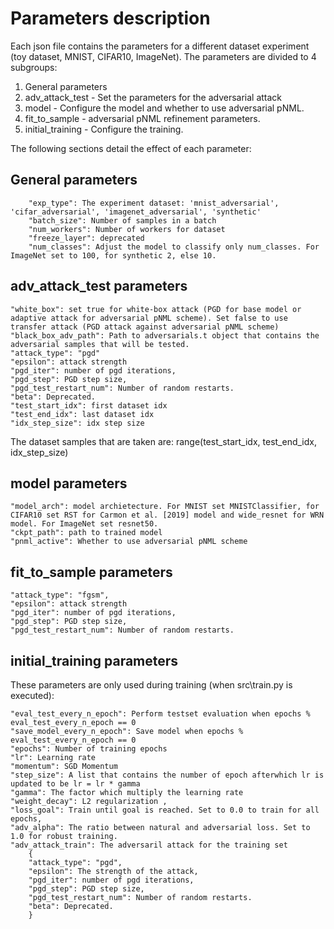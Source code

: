 # Parameters description
Each json file contains the parameters for a different dataset experiment (toy dataset, MNIST, CIFAR10, ImageNet).
The parameters are divided to 4 subgroups:
1. General parameters
2. adv_attack_test - Set the parameters for the adversarial attack 
3. model - Configure the model and whether to use adversarial pNML.
4. fit_to_sample - adversarial pNML refinement parameters.
5. initial_training - Configure the training.


The following sections detail the effect of each parameter:
## General parameters
```
    "exp_type": The experiment dataset: 'mnist_adversarial', 'cifar_adversarial', 'imagenet_adversarial', 'synthetic'
    "batch_size": Number of samples in a batch
    "num_workers": Number of workers for dataset
    "freeze_layer": deprecated
    "num_classes": Adjust the model to classify only num_classes. For ImageNet set to 100, for synthetic 2, else 10.
```
## adv_attack_test parameters
```
"white_box": set true for white-box attack (PGD for base model or adaptive attack for adversarial pNML scheme). Set false to use transfer attack (PGD attack against adversarial pNML scheme)
"black_box_adv_path": Path to adversarials.t object that contains the adversarial samples that will be tested.
"attack_type": "pgd"
"epsilon": attack strength
"pgd_iter": number of pgd iterations,
"pgd_step": PGD step size,
"pgd_test_restart_num": Number of random restarts.
"beta": Deprecated.
"test_start_idx": first dataset idx
"test_end_idx": last dataset idx
"idx_step_size": idx step size
```
The dataset samples that are taken are: range(test_start_idx, test_end_idx, idx_step_size)

## model parameters
```
"model_arch": model archietecture. For MNIST set MNISTClassifier, for CIFAR10 set RST for Carmon et al. [2019] model and wide_resnet for WRN model. For ImageNet set resnet50.
"ckpt_path": path to trained model
"pnml_active": Whether to use adversarial pNML scheme
```

## fit_to_sample parameters
```
"attack_type": "fgsm",
"epsilon": attack strength
"pgd_iter": number of pgd iterations,
"pgd_step": PGD step size,
"pgd_test_restart_num": Number of random restarts.
```

## initial_training parameters
These parameters are only used during training (when src\train.py is executed):
```
"eval_test_every_n_epoch": Perform testset evaluation when epochs % eval_test_every_n_epoch == 0
"save_model_every_n_epoch": Save model when epochs % eval_test_every_n_epoch == 0 
"epochs": Number of training epochs
"lr": Learning rate
"momentum": SGD Momentum
"step_size": A list that contains the number of epoch afterwhich lr is updated to be lr = lr * gamma
"gamma": The factor which multiply the learning rate
"weight_decay": L2 regularization ,
"loss_goal": Train until goal is reached. Set to 0.0 to train for all epochs,
"adv_alpha": The ratio between natural and adversarial loss. Set to 1.0 for robust training.
"adv_attack_train": The adversaril attack for the training set 
    {  
    "attack_type": "pgd",
    "epsilon": The strength of the attack,
    "pgd_iter": number of pgd iterations,
    "pgd_step": PGD step size,
    "pgd_test_restart_num": Number of random restarts.
    "beta": Deprecated.
    }
```


